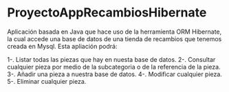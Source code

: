 # ProyectoAppRecambiosHibernate
Aplicación basada en Java que hace uso de la herramienta ORM Hibernate, la cual accede una base de datos de una tienda 
de recambios que tenemos creada en Mysql. Esta apliación podrá:

  1-. Listar todas las piezas que hay en nuesta base de datos.
  2-. Consultar cualquier pieza por medio de la subcategoria o de la referencia de la pieza.
  3-. Añadir una pieza a nuestra base de datos.
  4-. Modificar cualquier pieza.
  5-. Eliminar cualquier pieza.
